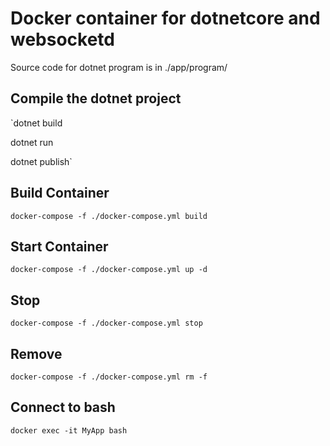 # Docker container for dotnetcore and websocketd

Source code for dotnet program is in ./app/program/

## Compile the dotnet project

`dotnet build

dotnet run

dotnet publish`

## Build Container

`docker-compose -f ./docker-compose.yml build`

## Start Container

`docker-compose -f ./docker-compose.yml up -d`

## Stop

`docker-compose -f ./docker-compose.yml stop`

## Remove

`docker-compose -f ./docker-compose.yml rm -f`

## Connect to bash

`docker exec -it MyApp bash`
